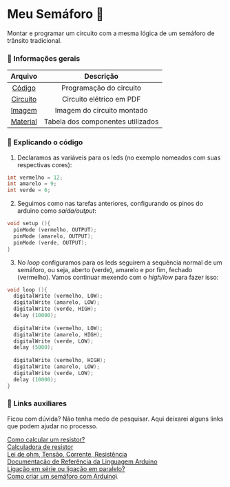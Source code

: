 # Meu Semáforo 🚦
Montar e programar um circuito com a mesma lógica de um semáforo de trânsito tradicional.

### 📌 Informações gerais

| Arquivo     | Descrição                       |
| :---:       |                 :---:           |
| [Código](https://github.com/M4DUH/learning-cpp/blob/main/lista%2001/prog%2003/semáforo.cpp)                      | Programação do circuito             |
| [Circuito](https://github.com/M4DUH/learning-cpp/blob/main/lista%2001/prog%2003/prog%2003%20-%20circuito.pdf)    | Circuito elétrico em PDF            |
| [Imagem](https://github.com/M4DUH/learning-cpp/blob/main/lista%2001/prog%2003/prog%2003%20-%20imagem.png)        | Imagem do circuito montado          |
| [Material](https://github.com/M4DUH/learning-cpp/blob/main/lista%2001/prog%2003/prog%2003%20-%20material.csv)    | Tabela dos componentes utilizados   |


### 📝 Explicando o código

1) Declaramos as variáveis para os leds (no exemplo nomeados com suas respectivas cores):
``` cpp 
int vermelho = 12;
int amarelo = 9;
int verde = 6;
```

2) Seguimos como nas tarefas anteriores, configurando os pinos do arduino como *saída/output*:
``` cpp
void setup (){
  pinMode (vermelho, OUTPUT);
  pinMode (amarelo, OUTPUT);
  pinMode (verde, OUTPUT);
}
```
3) No *loop* configuramos para os leds seguirem a sequência normal de um semáforo, ou seja, aberto (verde), amarelo e por fim, fechado (vermelho). Vamos continuar mexendo com o *high/low* para fazer isso:
``` cpp 
void loop (){
  digitalWrite (vermelho, LOW);
  digitalWrite (amarelo, LOW);
  digitalWrite (verde, HIGH);
  delay (10000);
  
  digitalWrite (vermelho, LOW);
  digitalWrite (amarelo, HIGH);
  digitalWrite (verde, LOW);
  delay (5000);
    
  digitalWrite (vermelho, HIGH);
  digitalWrite (amarelo, LOW);
  digitalWrite (verde, LOW);
  delay (10000);
}
```

### 📎 Links auxiliares
Ficou com dúvida? Não tenha medo de pesquisar. Aqui deixarei alguns links que podem ajudar no processo.

[Como calcular um resistor?](https://www.imcresistencias.com.br/post/fisica-e-resistencia-eletrica-4-conceitos-que-voce-precisa-conhecer)\
[Calculadora de resistor](https://br.mouser.com/technical-resources/conversion-calculators/resistor-color-code-calculator)\
[Lei de ohm, Tensão, Corrente, Resistência](https://embarcados.com.br/lei-de-ohm/)\
[Documentação de Referência da Linguagem Arduino](https://www.arduino.cc/reference/pt/)\
[Ligação em série ou ligação em paralelo?](https://www.mundodaeletrica.com.br/ligacao-em-serie-ou-ligacao-em-paralelo/)\
[Como criar um semáforo com Arduino](https://www.makerhero.com/blog/como-criar-um-semaforo-com-arduino/)\
